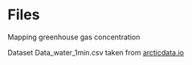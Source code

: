 # Files
Mapping greenhouse gas concentration

Dataset Data_water_1min.csv taken from [arcticdata.io](https://arcticdata.io/catalog/view/doi%3A10.18739%2FA2V97ZR7H)
